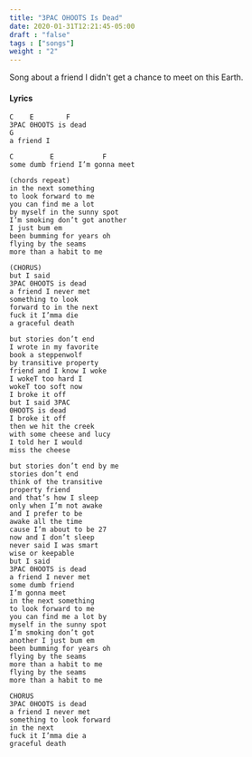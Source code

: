 ```yaml
---
title: "3PAC OHOOTS Is Dead"
date: 2020-01-31T12:21:45-05:00
draft : "false"
tags : ["songs"]
weight : "2"
---
```


Song about a friend I didn't get a chance to meet on this Earth.

<!--more-->

#### Lyrics

```
C    E        F
3PAC 0HOOTS is dead  
G
a friend I

C         E            F
some dumb friend I’m gonna meet

(chords repeat)  
in the next something
to look forward to me
you can find me a lot
by myself in the sunny spot
I’m smoking don’t got another
I just bum em
been bumming for years oh
flying by the seams
more than a habit to me

(CHORUS)
but I said
3PAC 0HOOTS is dead
a friend I never met
something to look
forward to in the next
fuck it I’mma die
a graceful death

but stories don’t end
I wrote in my favorite
book a steppenwolf
by transitive property
friend and I know I woke
I wokeT too hard I
wokeT too soft now
I broke it off
but I said 3PAC
0HOOTS is dead
I broke it off
then we hit the creek
with some cheese and lucy
I told her I would
miss the cheese

but stories don’t end by me
stories don’t end
think of the transitive
property friend
and that’s how I sleep
only when I’m not awake
and I prefer to be
awake all the time
cause I’m about to be 27
now and I don’t sleep
never said I was smart
wise or keepable
but I said
3PAC 0HOOTS is dead
a friend I never met
some dumb friend
I’m gonna meet
in the next something
to look forward to me
you can find me a lot by
myself in the sunny spot
I’m smoking don’t got
another I just bum em
been bumming for years oh
flying by the seams
more than a habit to me
flying by the seams
more than a habit to me

CHORUS
3PAC 0HOOTS is dead
a friend I never met
something to look forward
in the next
fuck it I’mma die a
graceful death



```

<!--
♩     Musical quarter note     &#9833;
♪     Musical eighth note      &#9834;
♫     Musical single bar note  &#9835;
♬     Musical double bar note  &#9836;
𝄪     Double sharp note                  &#119082;
𝄆     Musical Symbol Left Repeat Sign    &#x1D106;
𝄇     Musical Symbol Right Repeat Sign   &#x1D107;
𝄈     Musical Symbol Repeat Dots         &#x1D108;
𝄐     Musical Symbol Fermata             &#x1D110;
𝄑     Musical Symbol Fermata Below       &#x1D111;
𝄒     Musical Symbol Breath Mark         &#x1D112;
𝆒     Musical Symbol Crescendo           &#x1D192;
𝆓     Musical Symbol Decrescendo         &#x1D193;
𝄫     Double flat note                   &#119083;
𝄞     G clef     &#119070;
𝄢     F clef     &#119074;
𝄡     C clef     &#119073; -->
